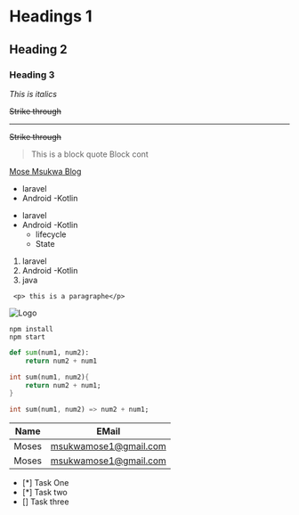 <!-- Heading -->
# Headings 1
   ## Heading 2
   ### Heading 3

<!-- Italics -->
*This is italics*

<!-- Strike thorugh -->
 ~~Strike through~~

<!-- Horizontal line-->
 ---

 <!-- Block quote -->
 ~~Strike through~~
>This is a block quote Block cont

<!-- Links -->
 [Mose Msukwa Blog](https://mozesi.tech/ "Moses Msukwa")

<!-- Un ordered list -->
* laravel
* Android -Kotlin

<!-- Un ordered list -->
* laravel
* Android -Kotlin
    * lifecycle
    * State
<!--  ordered list -->
1. laravel
1. Android -Kotlin
1. java

<!-- inline code block -->
` <p> this is a paragraphe</p>`

<!-- Image-->
![Logo](https://markdown-here.com/img/icon256.png)

<!-- Github -->

```
npm install
npm start
```
``` python
def sum(num1, num2):
    return num2 + num1
```

``` dart
int sum(num1, num2){
    return num2 + num1;
}
```
``` dart
int sum(num1, num2) => num2 + num1;

```
<!--Table -->
|Name | EMail|
|-----|---------------------|
|Moses|msukwamose1@gmail.com|
|Moses|msukwamose1@gmail.com|

* [*] Task One
* [*] Task two
* [] Task three


